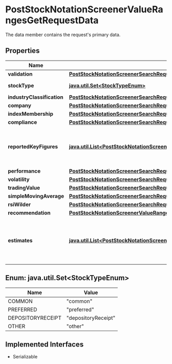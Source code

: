

# PostStockNotationScreenerValueRangesGetRequestData

The data member contains the request's primary data.

## Properties

Name | Type | Description | Notes
------------ | ------------- | ------------- | -------------
**validation** | [**PostStockNotationScreenerSearchRequestDataValidation**](PostStockNotationScreenerSearchRequestDataValidation.md) |  |  [optional]
**stockType** | [**java.util.Set&lt;StockTypeEnum&gt;**](#java.util.Set&lt;StockTypeEnum&gt;) | Type of stock. |  [optional]
**industryClassification** | [**PostStockNotationScreenerSearchRequestDataIndustryClassification**](PostStockNotationScreenerSearchRequestDataIndustryClassification.md) |  |  [optional]
**company** | [**PostStockNotationScreenerSearchRequestDataCompany**](PostStockNotationScreenerSearchRequestDataCompany.md) |  |  [optional]
**indexMembership** | [**PostStockNotationScreenerSearchRequestDataIndexMembership**](PostStockNotationScreenerSearchRequestDataIndexMembership.md) |  |  [optional]
**compliance** | [**PostStockNotationScreenerSearchRequestDataCompliance**](PostStockNotationScreenerSearchRequestDataCompliance.md) |  |  [optional]
**reportedKeyFigures** | [**java.util.List&lt;PostStockNotationScreenerSearchRequestDataReportedKeyFigures&gt;**](PostStockNotationScreenerSearchRequestDataReportedKeyFigures.md) | Parameters for stock-specific key figures as reported for a fiscal year. |  [optional]
**performance** | [**PostStockNotationScreenerSearchRequestDataPerformance**](PostStockNotationScreenerSearchRequestDataPerformance.md) |  |  [optional]
**volatility** | [**PostStockNotationScreenerSearchRequestDataVolatility**](PostStockNotationScreenerSearchRequestDataVolatility.md) |  |  [optional]
**tradingValue** | [**PostStockNotationScreenerSearchRequestDataTradingValue**](PostStockNotationScreenerSearchRequestDataTradingValue.md) |  |  [optional]
**simpleMovingAverage** | [**PostStockNotationScreenerSearchRequestDataSimpleMovingAverage**](PostStockNotationScreenerSearchRequestDataSimpleMovingAverage.md) |  |  [optional]
**rsiWilder** | [**PostStockNotationScreenerSearchRequestDataRsiWilder**](PostStockNotationScreenerSearchRequestDataRsiWilder.md) |  |  [optional]
**recommendation** | [**PostStockNotationScreenerValueRangesGetRequestDataRecommendation**](PostStockNotationScreenerValueRangesGetRequestDataRecommendation.md) |  |  [optional]
**estimates** | [**java.util.List&lt;PostStockNotationScreenerSearchRequestDataEstimates&gt;**](PostStockNotationScreenerSearchRequestDataEstimates.md) | Parameters for stock-specific consolidated estimates for a fiscal year. |  [optional]



## Enum: java.util.Set&lt;StockTypeEnum&gt;

Name | Value
---- | -----
COMMON | &quot;common&quot;
PREFERRED | &quot;preferred&quot;
DEPOSITORYRECEIPT | &quot;depositoryReceipt&quot;
OTHER | &quot;other&quot;


## Implemented Interfaces

* Serializable


